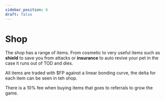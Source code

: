 ```yaml
---
sidebar_position: 6
draft: false
---
```


# Shop

The shop has a range of items. From cosmetic to very useful items such as **shield** to save you from attacks or **insurance** to auto revive your pet in the case it runs out of TOD and dies.

All items are traded with $FP against a linear bonding curve, the delta for each item can be seen in teh shop.

There is a 10% fee when buying items that goes to referrals to grow the game.
